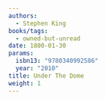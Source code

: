 ```yaml
---
authors:
  - Stephen King
books/tags:
  - owned-but-unread
date: 1800-01-30
params:
  isbn13: "9780340992586"
  year: "2010"
title: Under The Dome
weight: 1
---
```


<!--more-->
